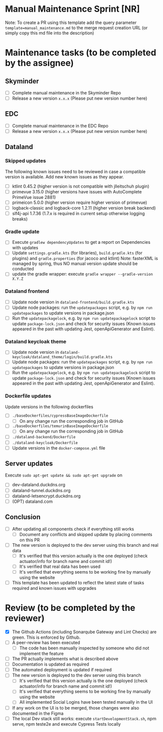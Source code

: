 # Manual Maintenance Sprint [NR]
Note: To create a PR using this template add the query parameter `template=manual_maintenance.md` to the merge request creation URL (or simply copy this md file into the description)
# Maintenance tasks (to be completed by the assignee)
## Skyminder
- [ ] Complete manual maintenance in the Skyminder Repo
- [ ] Release a new version `x.x.x` (Please put new version number here)
## EDC
- [ ] Complete manual maintenance in the EDC Repo
- [ ] Release a new version `x.x.x` (Please put new version number here)
## Dataland
### Skipped updates
The following known issues need to be reviewed in case a compatible version is available. Add new known issues as they appear.
- [ ] ktlint 0.45.2 (higher version is not compatible with jlleitschuh plugin)
- [ ] primevue 3.15.0 (higher versions have issues with AutoComplete PrimeVue issue 2881)
- [ ] primeicon 5.0.0 (higher version require higher version of primevue)
- [ ] logback-classic and logback-core 1.2.11 (higher version break backend)
- [ ] slf4j-api 1.7.36 (1.7.x is required in current setup otherwise logging breaks)

### Gradle update
- [ ] Execute `gradlew dependencyUpdates` to get a report on Dependencies with updates
- [ ] Update `settings.gradle.kts` (for libraries), `build.gradle.kts` (for plugins) and `gradle.properties` (for jacoco and ktlint)
Note: fasterXML is managed by spring, thus NO manual version update should be conducted
- [ ] update the gradle wrapper: execute `gradle wrapper --gradle-version X.Y.Z`

### Dataland frontend
- [ ] Update node version in `dataland-frontend/build.gradle.kts`
- [ ] Update node packages: run the `updatepackages` script, e.g. by  `npm run updatepackages` to update versions in package.json
- [ ]   Run the `updatepackagelock`, e.g. by  `npm run updatepackagelock` script to update `package-lock.json` and check for security issues
  (Known issues appeared in the past with updating Jest, openApiGenerator and Eslint).

### Dataland keycloak theme
- [ ] Update node version in `dataland-keycloak/dataland_theme/login/build.gradle.kts`
- [ ] Update node packages: run the `updatepackages` script, e.g. by  `npm run updatepackages` to update versions in package.json
- [ ]   Run the `updatepackagelock`, e.g. by  `npm run updatepackagelock` script to update `package-lock.json` and check for security issues
  (Known issues appeared in the past with updating Jest, openApiGenerator and Eslint).

### Dockerfile updates
Update versions in the following dockerfiles
- [ ] `./baseDockerfiles/cypressBaseImageDockerfile`
  - [ ] On any change run the corresponding job in GitHub
- [ ] `./baseDockerfiles/temurinBaseImageDockerfile`
  - [ ] On any change run the corresponding job in GitHub
- [ ] `./dataland-backend/Dockerfile`
- [ ] `./dataland-keycloak/Dockerfile`
- [ ] Update versions in the `docker-compose.yml` file

## Server updates
Execute `sudo apt-get update && sudo apt-get upgrade` on
- [ ] dev-dataland.duckdns.org
- [ ] dataland-tunnel.duckdns.org
- [ ] dataland-letsencrypt.duckdns.org
- [ ] (OPT) dataland.com

## Conclusion
- [ ] After updating all components check if everything still works
  - [ ] Document any conflicts and skipped update by placing comments on this PR
- [ ] The new version is deployed to the dev server using this branch and real data
  - [ ] It's verified that this version actually is the one deployed (check actuator/info for branch name and commit id!)
  - [ ] It's verified that real data has been used
  - [ ] It's verified that everything seems to be working fine by manually using the website
- [ ] This template has been updated to reflect the latest state of tasks required and known issues with upgrades  

# Review (to be completed by the reviewer)
- [x] The Github Actions (including Sonarqube Gateway and Lint Checks) are green. This is enforced by Github.
- [ ] A peer-review has been executed
  - [ ] The code has been manually inspected by someone who did not implement the feature
- [ ] The PR actually implements what is described above
- [ ] Documentation is updated as required
- [ ] The automated deployment is updated if required
- [ ] The new version is deployed to the dev server using this branch
  - [ ] It's verified that this version actually is the one deployed (check actuator/info for branch name and commit id!)
  - [ ] It's verified that everything seems to be working fine by manually using the website
  - [ ] All implemented Social Logins have been tested manually in the UI
- [ ] If any work on the UI is to be merged, those changes were also documented in the Figma
- [ ] The local Dev stack still works: execute `startDevelopmentStack.sh`, npm serve, npm teste2e and execute Cypress Tests locally
